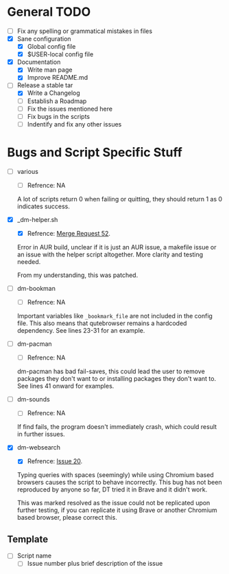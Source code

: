 # General TODO 
- [ ] Fix any spelling or grammatical mistakes in files
- [x] Sane configuration
	- [x] Global config file
	- [x] $USER-local config file
- [x] Documentation 
	- [x] Write man page
	- [x] Improve README.md
- [ ] Release a stable tar
	- [x] Write a Changelog
	- [ ] Establish a Roadmap
	- [ ] Fix the issues mentioned here
	- [ ] Fix bugs in the scripts
	- [ ] Indentify and fix any other issues
# Bugs and Script Specific Stuff
- [ ] various
	- [ ] Refrence: NA

	A lot of scripts return 0 when failing or quitting, they should return 1 as 0 indicates success.

- [x] \_dm-helper.sh
	- [x] Refrence: [Merge Request 52](https://gitlab.com/dwt1/dmscripts/-/merge_requests/52). 
	
	Error in AUR build, unclear if it is just an AUR issue, a makefile issue or an issue with the helper script altogether. More clarity and testing needed.

	From my understanding, this was patched.

- [ ] dm-bookman
	- [ ] Refrence: NA

	Important variables like ```_bookmark_file``` are not included in the config file. This also means that qutebrowser remains a hardcoded dependency. See lines 23-31 for an example.

- [ ] dm-pacman
	- [ ] Refrence: NA

	dm-pacman has bad fail-saves, this could lead the user to remove packages they don't want to or installing packages they don't want to. See lines 41 onward for examples.

- [ ] dm-sounds
	- [ ] Refrence: NA

	If find fails, the program doesn't immediately crash, which could result in further issues.

- [x] dm-websearch
	- [x] Refrence: [Issue 20](https://gitlab.com/dwt1/dmscripts/-/issues/20). 
	
	Typing queries with spaces (seemingly) while using Chromium based browsers causes the script to behave incorrectly. This bug has not been reproduced by anyone so far, DT tried it in Brave and it didn't work.

	This was marked resolved as the issue could not be replicated upon further testing, if you can replicate it using Brave or another Chromium based browser, please correct this.

## Template
- [ ] Script name
	- [ ] Issue number plus brief description of the issue
